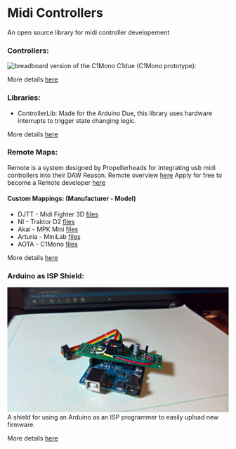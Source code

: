 # Midi Controllers
An open source library for midi controller developement

### Controllers:

![breadboard version of the C1Mono](https://github.com/JGuzak/MidiControllers/blob/master/Controllers/C1Mono/proto%20C1%20for%20due/C1due%20(2).JPG)
C1due (C1Mono prototype):

More details [here](https://github.com/JGuzak/MidiControllers/tree/master/Controllers)


### Libraries:

* ControllerLib:
    Made for the Arduino Due, this library uses hardware interrupts to trigger state changing logic.

More details [here](https://github.com/JGuzak/MidiControllers/tree/master/Libraries)


### Remote Maps:

Remote is a system designed by Propellerheads for integrating usb midi controllers into their DAW Reason.
Remote overview [here](https://www.propellerheads.se/support/user/reason/remote/)
Apply for free to become a Remote developer [here](https://www.propellerheads.se/developer/remote.php)

#### Custom Mappings: (Manufacturer - Model)

* DJTT - Midi Fighter 3D [files]()
* NI - Traktor D2 [files](https://github.com/JGuzak/MidiControllers/tree/master/RemoteMaps/Traktor%20D2) 
* Akai - MPK Mini [files](https://github.com/JGuzak/MidiControllers/tree/master/RemoteMaps/Akai%20ReMPC%20Mini%20Codec) 
* Arturia - MiniLab [files](https://github.com/JGuzak/MidiControllers/tree/master/RemoteMaps/Arturia%20MiniLab%20Codec) 
* AOTA - C1Mono [files](https://github.com/JGuzak/MidiControllers/tree/master/RemoteMaps/C1Mono)

More details [here](https://github.com/JGuzak/MidiControllers/tree/master/RemoteMaps)


### Arduino as ISP Shield:

![protoboard shield and ribbon cabble for ISP programming](https://github.com/JGuzak/MidiControllers/blob/master/uno_isp/uno_isp_shield%20(1).jpg)
A shield for using an Arduino as an ISP programmer to easily upload new firmware.

More details [here](https://github.com/JGuzak/MidiControllers/tree/master/uno_isp)
